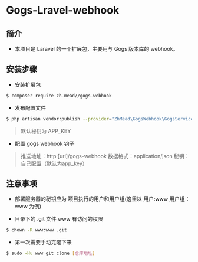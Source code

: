# Gogs-Lravel-webhook

## 简介

- 本项目是 Laravel 的一个扩展包，主要用与 Gogs 版本库的 webhook。

## 安装步骤

* 安装扩展包

~~~bash
$ composer require zh-mead//gogs-webhook
~~~

* 发布配置文件

~~~bash
$ php artisan vendor:publish --provider="ZhMead\GogsWebhook\GogsServiceProvider"
~~~

> 默认秘钥为 APP_KEY

* 配置 gogs webhook 钩子
> 推送地址：http:[url]/gogs-webhook
> 数据格式：application/json
> 秘钥：自己配置（默认为app_key）

## 注意事项
* 部署服务器的秘钥应为 项目执行的用户和用户组(这里以 用户:www 用户组：www 为例)

* 目录下的 .git 文件 www 有访问的权限
~~~bash
$ chown -R www:www .git
~~~

* 第一次需要手动克隆下来
~~~bash
$ sudo -Hu www git clone [仓库地址]
~~~